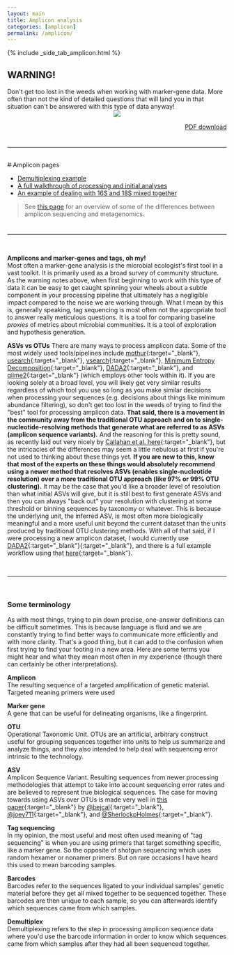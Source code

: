 ```yaml
---
layout: main
title: Amplicon analysis
categories: [amplicon]
permalink: /amplicon/
---
```


{% include _side_tab_amplicon.html %}

<div class="warning">
<h2>WARNING!</h2>
Don't get too lost in the weeds when working with marker-gene data. More often than not the kind of detailed questions that will land you in that situation can't be answered with this type of data anyway!</div>

<center><a href="../images/amplicon_overview.png"><img src="../images/amplicon_overview.png"></a></center>

<p align="right"><a href="https://ndownloader.figshare.com/files/15628100">PDF download</a></p>

<hr style="height:10px; visibility:hidden;" />

---
<br>
# Amplicon pages

* [Demultiplexing example](/amplicon/demultiplexing)  
* [A full walkthrough of processing and initial analyses](/amplicon/dada2_workflow_ex)  
* [An example of dealing with 16S and 18S mixed together](/amplicon/16S_and_18S_mixed)  

> See [this page](https://astrobiomike.github.io/misc/amplicon_and_metagen) for an overview of some of the differences between amplicon sequencing and metagenomics.

<hr style="height:10px; visibility:hidden;" />

---
<br>

**Amplicons and marker-genes and tags, oh my!**  
Most often a marker-gene analysis is the microbial ecologist's first tool in a vast toolkit. It is primarily used as a broad survey of community structure. As the warning notes above, when first beginning to work with this type of data it can be easy to get caught spinning your wheels about a subtle component in your processing pipeline that ultimately has a negligible impact compared to the noise we are working through. What I mean by this is, generally speaking, tag sequencing is most often not the appropriate tool to answer really meticulous questions. It is a tool for comparing baseline *proxies* of metrics about microbial communities. It is a tool of exploration and hypothesis generation.  

**ASVs vs OTUs**
There are many ways to process amplicon data. Some of the most widely used tools/pipelines include [mothur](https://www.mothur.org/){:target="_blank"}, [usearch](https://drive5.com/usearch/){:target="_blank"}, [vsearch](https://github.com/torognes/vsearch){:target="_blank"}, [Minimum Entropy Decomposition](http://merenlab.org/2014/11/04/med/){:target="_blank"}, [DADA2](https://benjjneb.github.io/dada2/index.html){:target="_blank"}, and [qiime2](https://qiime2.org/){:target="_blank"} (which employs other tools within it). If you are looking solely at a broad level, you will likely get very similar results regardless of which tool you use so long as you make similar decisions when processing your sequences (e.g. decisions about things like minimum abundance filtering), so don't get too lost in the weeds of trying to find the "best" tool for processing amplicon data. **That said, there is a movement in the community away from the traditional OTU approach and on to single-nucleotide-resolving methods that generate what are referred to as ASVs (amplicon sequence variants).** And the reasoning for this is pretty sound, as recently laid out very nicely by [Callahan et al. here](https://www.nature.com/articles/ismej2017119){:target="_blank"}, but the intricacies of the differences may seem a little nebulous at first if you're not used to thinking about these things yet. **If you are new to this, know that most of the experts on these things would absolutely recommend using a newer method that resolves ASVs (enables single-nucleotide resolution) over a more traditional OTU approach (like 97% or 99% OTU clustering).** It may be the case that you'd like a broader level of resolution than what initial ASVs will give, but it is still best to first generate ASVs and then you can always "back out" your resolution with clustering at some threshold or binning sequences by taxonomy or whatever. This is because the underlying unit, the inferred ASV, is most often more biologically meaningful and a more useful unit beyond the current dataset than the units produced by traditional OTU clustering methods. With all of that said, if I were processing a new amplicon dataset, I would currently use [DADA2](https://benjjneb.github.io/dada2/index.html){:target="_blank"}{:target="_blank"}, and there is a full example workflow using that [here](/amplicon/dada2_workflow_ex){:target="_blank"}.

<br>  

---  
<br>

<h3>Some terminology</h3>
As with most things, trying to pin down precise, one-answer definitions can be difficult sometimes. This is because language is fluid and we are constantly trying to find better ways to communicate more efficiently and with more clarity. That's a good thing, but it can add to the confusion when first trying to find your footing in a new area. Here are some terms you might hear and what they mean most often in my experience (though there can certainly be other interpretations).

**Amplicon**  
The resulting sequence of a targeted amplification of genetic material. Targeted meaning primers were used 

**Marker gene**  
A gene that can be useful for delineating organisms, like a fingerprint.

**OTU**  
Operational Taxonomic Unit. OTUs are an artificial, arbitrary construct useful for grouping sequences together into units to help us summarize and analyze things, and they also intended to help deal with  sequencing error intrinsic to the technology.

**ASV**  
Amplicon Sequence Variant. Resulting sequences from newer processing methodologies that attempt to take into account sequencing error rates and are believed to represent true biological sequences. The case for moving towards using ASVs over OTUs is made very well in [this paper](https://www.nature.com/articles/ismej2017119){:target="_blank"} by [@bejcal](https://twitter.com/bejcal){:target="_blank"}, [@joey711](https://twitter.com/joey711){:target="_blank"}, and [@SherlockpHolmes](https://twitter.com/SherlockpHolmes){:target="_blank"}.

**Tag sequencing**  
In my opinion, the most useful and most often used meaning of "tag sequencing" is when you are using primers that target something specific, like a marker gene. So the opposite of shotgun sequencing which uses random hexamer or nonamer primers. But on rare occasions I have heard this used to mean barcoding samples.

**Barcodes**  
Barcodes refer to the sequences ligated to your individual samples' genetic material before they get all mixed together to be sequenced together. These barcodes are then unique to each sample, so you can afterwards identify which sequences came from which samples.

**Demultiplex**  
Demultiplexing refers to the step in processing amplicon sequence data where you'd use the barcode information in order to know which sequences came from which samples after they had all been sequenced together.
